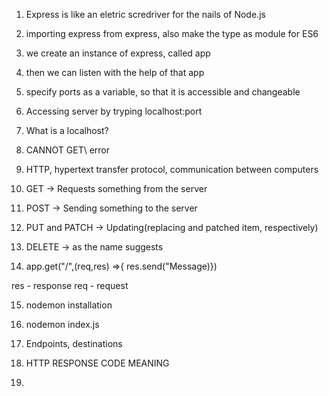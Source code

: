 1. Express is like an eletric scredriver for the nails of Node.js
2. importing express from express, also make the type as module for ES6
3. we create an instance of express, called app
4. then we can listen with the help of that app
5. specify ports as a variable, so that it is accessible and changeable
6. Accessing server by tryping localhost:port
7. What is a localhost?
8. CANNOT GET\ error
9. HTTP, hypertext transfer protocol, communication between computers
10. GET -> Requests something from the server
11. POST -> Sending something to the server
12. PUT and PATCH -> Updating(replacing and patched item, respectively)
13. DELETE -> as the name suggests

14. app.get("/",(req,res) =>{
res.send("Message)})

res - response
req - request

15. nodemon installation
16. nodemon index.js
17. Endpoints, destinations

18. HTTP RESPONSE CODE MEANING
19. 
